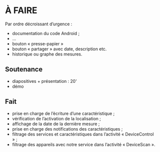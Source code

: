 À FAIRE
=======

Par ordre décroissant d’urgence :

- documentation du code Android ;
- ...
- bouton « presse-papier »
- bouton « partager » avec date, description etc.
- historique ou graphe des mesures.

Soutenance
----------

- diapositives + présentation : 20'
- démo


Fait
----

- prise en charge de l’écriture d’une caractéristique ;
- vérification de l’activation de la localisation ;
- affichage de la date de la dernière mesure ;
- prise en charge des notifications des caractéristiques ;
- filtrage des services et caractéristiques dans l’activité « DeviceControl » ;
- filtrage des appareils avec notre service dans l’activité « DeviceScan ».